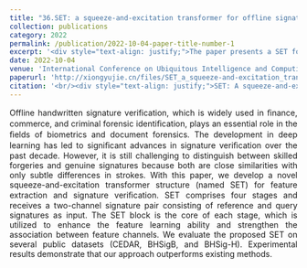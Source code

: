 ```yaml
---
title: "36.SET: a squeeze-and-excitation transformer for offline signature verification"
collection: publications
category: 2022
permalink: /publication/2022-10-04-paper-title-number-1
excerpt: '<div style="text-align: justify;">The paper presents a SET for offline signature verification, using a modified Swin - Transformer and SE module, and it outperforms existing methods on multiple datasets.</div>'
date: 2022-10-04
venue: 'International Conference on Ubiquitous Intelligence and Computing'
paperurl: 'http://xiongyujie.cn/files/SET_a_squeeze-and-excitation_transformer_for_offline_signature_verification.pdf'
citation: '<br/><div style="text-align: justify;">SET: A squeeze-and-excitation transformer for offline signature verification, J.-X. Ren, J. Chen* and Y.-J. Xiong*,in Proceedings of the International Conference on Ubiquitous Intelligence and Computing, (2022) pp. 1812-1816</div>'
---
```


<div style="text-align: justify;">Offline handwritten signature verification, which is widely used in ﬁnance, commerce, and criminal forensic identiﬁcation, plays an essential role in the ﬁelds of biometrics and document forensics. The development in deep learning has led to signiﬁcant advances in signature veriﬁcation over the past decade. However, it is still challenging to distinguish between skilled forgeries and genuine signatures because both are close similarities with only subtle differences in strokes. With this paper, we develop a novel squeeze-and-excitation transformer structure (named SET) for feature extraction and signature veriﬁcation. SET comprises four stages and receives a two-channel signature pair consisting of reference and query signatures as input. The SET block is the core of each stage, which is utilized to enhance the feature learning ability and strengthen the association between feature channels. We evaluate the proposed SET on several public datasets (CEDAR, BHSigB, and BHSig-H). Experimental results demonstrate that our approach outperforms existing methods.</div>

<br/>
